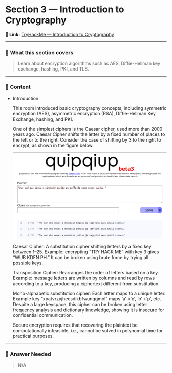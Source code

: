 # Section 3 — Introduction to Cryptography

**🔗 Link:** [TryHackMe — Introduction to Cryptography](https://tryhackme.com/room/cryptographyintro)

---

### 🧠 What this section covers
> Learn about encryption algorithms such as AES, Diffie-Hellman key exchange, hashing, PKI, and TLS.

---

### 📘 Content
- Introduction

  This room introduced basic cryptography concepts, including symmetric encryption (AES), asymmetric encryption (RSA), Diffie-Hellman Key Exchange, hashing, and PKI.

  One of the simplest ciphers is the Caesar cipher, used more than 2000 years ago. Caesar Cipher shifts the letter by a fixed number of places to the left or to the right. Consider the case of shifting by 3 to the right to encrypt, as shown in the figure below.
  
  <img src="./screenshots3/1.png" alt="Nmap Recon Example" width="500">

  Caesar Cipher: A substitution cipher shifting letters by a fixed key between 1–25. Example: encrypting “TRY HACK ME” with key 3 gives “WUB KDFN PH.” It can be broken using brute force by trying all possible keys.

  Transposition Cipher: Rearranges the order of letters based on a key. Example: message letters are written by columns and read by rows according to a key, producing a ciphertext different from substitution.

  Mono-alphabetic substitution cipher: Each letter maps to a unique letter. Example key “xpatvrzyjhecsdikbfwunqgmol” maps ‘a’→‘x’, ‘b’→‘p’, etc. Despite a large keyspace, this cipher can be broken using letter frequency analysis and dictionary knowledge, showing it is insecure for confidential communication.

  Secure encryption requires that recovering the plaintext be computationally infeasible, i.e., cannot be solved in polynomial time for practical purposes.  



---

### 📝 Answer Needed  
> N/A

